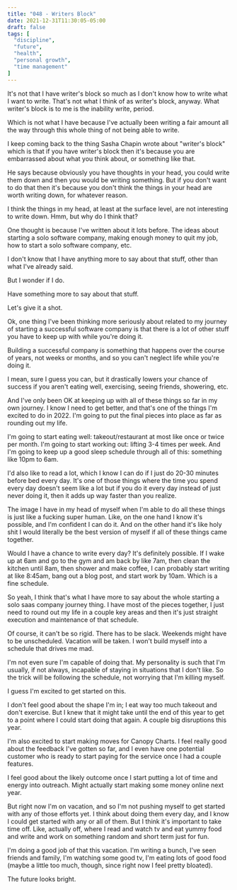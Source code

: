 ```yaml
---
title: "048 - Writers Block"
date: 2021-12-31T11:30:05-05:00
draft: false
tags: [
  "discipline",
  "future",
  "health",
  "personal growth",
  "time management"
]
---
```


It's not that I have writer's block so much as I don't know how to
write what I want to write. That's not what I think of as writer's
block, anyway. What writer's block is to me is the inability write,
period.

Which is not what I have because I've actually been writing a fair
amount all the way through this whole thing of not being able to
write.

I keep coming back to the thing Sasha Chapin wrote about "writer's
block" which is that if you have writer's block then it's because you
are embarrassed about what you think about, or something like that.

He says because obviously you have thoughts in your head, you could
write them down and then you would be writing something. But if you
don't want to do that then it's because you don't think the things in
your head are worth writing down, for whatever reason.

I think the things in my head, at least at the surface level, are not
interesting to write down. Hmm, but why do I think that?

One thought is because I've written about it lots before. The ideas
about starting a solo software company, making enough money to quit my
job, how to start a solo software company, etc.

I don't know that I have anything more to say about that stuff, other
than what I've already said.

But I wonder if I do.

Have something more to say about that stuff.

Let's give it a shot.

Ok, one thing I've been thinking more seriously about related to my
journey of starting a successful software company is that there is a
lot of other stuff you have to keep up with while you're doing it.

Building a successful company is something that happens over the
course of years, not weeks or months, and so you can't neglect life
while you're doing it.

I mean, sure I guess you can, but it drastically lowers your chance of
success if you aren't eating well, exercising, seeing friends,
showering, etc.

And I've only been OK at keeping up with all of these things so far in
my own journey. I know I need to get better, and that's one of the
things I'm excited to do in 2022. I'm going to put the final pieces
into place as far as rounding out my life.

I'm going to start eating well: takeout/restaurant at most like once
or twice per month. I'm going to start working out: lifting 3-4 times
per week. And I'm going to keep up a good sleep schedule through all
of this: something like 10pm to 6am.

I'd also like to read a lot, which I know I can do if I just do 20-30
minutes before bed every day. It's one of those things where the time
you spend every day doesn't seem like a lot but if you do it every day
instead of just never doing it, then it adds up way faster than you
realize.

The image I have in my head of myself when I'm able to do all these
things is just like a fucking super human. Like, on the one hand I
know it's possible, and I'm confident I can do it. And on the other
hand it's like holy shit I would literally be the best version of
myself if all of these things came together.

Would I have a chance to write every day? It's definitely possible. If
I wake up at 6am and go to the gym and am back by like 7am, then clean
the kitchen until 8am, then shower and make coffee, I can probably
start writing at like 8:45am, bang out a blog post, and start work by
10am. Which is a fine schedule.

So yeah, I think that's what I have more to say about the whole
starting a solo saas company journey thing. I have most of the pieces
together, I just need to round out my life in a couple key areas and
then it's just straight execution and maintenance of that schedule.

Of course, it can't be so rigid. There has to be slack. Weekends might
have to be unscheduled. Vacation will be taken. I won't build myself
into a schedule that drives me mad.

I'm not even sure I'm capable of doing that. My personality is such
that I'm usually, if not always, incapable of staying in situations
that I don't like. So the trick will be following the schedule, not
worrying that I'm killing myself.

I guess I'm excited to get started on this.

I don't feel good about the shape I'm in; I eat way too much takeout
and don't exercise. But I knew that it might take until the end of
this year to get to a point where I could start doing that again. A
couple big disruptions this year.

I'm also excited to start making moves for Canopy Charts. I feel
really good about the feedback I've gotten so far, and I even have one
potential customer who is ready to start paying for the service once I
had a couple features.

I feel good about the likely outcome once I start putting a lot of
time and energy into outreach. Might actually start making some money
online next year.

But right now I'm on vacation, and so I'm not pushing myself to get
started with any of those efforts yet. I think about doing them every
day, and I know I could get started with any or all of them. But I
think it's important to take time off. Like, actually off, where I
read and watch tv and eat yummy food and write and work on something
random and short term just for fun.

I'm doing a good job of that this vacation. I'm writing a bunch, I've
seen friends and family, I'm watching some good tv, I'm eating lots of
good food (maybe a little too much, though, since right now I feel
pretty bloated).

The future looks bright.
